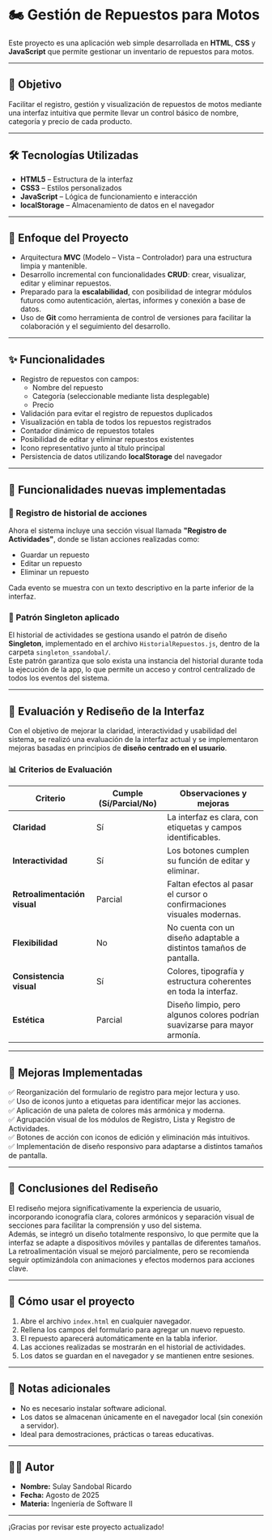 # 🏍 Gestión de Repuestos para Motos

Este proyecto es una aplicación web simple desarrollada en **HTML**, **CSS** y **JavaScript** que permite gestionar un inventario de repuestos para motos.

---

## 🎯 Objetivo

Facilitar el registro, gestión y visualización de repuestos de motos mediante una interfaz intuitiva que permite llevar un control básico de nombre, categoría y precio de cada producto.

---

## 🛠 Tecnologías Utilizadas

- **HTML5** – Estructura de la interfaz  
- **CSS3** – Estilos personalizados  
- **JavaScript** – Lógica de funcionamiento e interacción  
- **localStorage** – Almacenamiento de datos en el navegador  

---

## 🧠 Enfoque del Proyecto

- Arquitectura **MVC** (Modelo – Vista – Controlador) para una estructura limpia y mantenible.  
- Desarrollo incremental con funcionalidades **CRUD**: crear, visualizar, editar y eliminar repuestos.  
- Preparado para la **escalabilidad**, con posibilidad de integrar módulos futuros como autenticación, alertas, informes y conexión a base de datos.  
- Uso de **Git** como herramienta de control de versiones para facilitar la colaboración y el seguimiento del desarrollo.  

---

## ✨ Funcionalidades

- Registro de repuestos con campos:
  - Nombre del repuesto  
  - Categoría (seleccionable mediante lista desplegable)  
  - Precio  
- Validación para evitar el registro de repuestos duplicados  
- Visualización en tabla de todos los repuestos registrados  
- Contador dinámico de repuestos totales  
- Posibilidad de editar y eliminar repuestos existentes  
- Icono representativo junto al título principal  
- Persistencia de datos utilizando **localStorage** del navegador  

---

## 🧠 Funcionalidades nuevas implementadas

### 📌 Registro de historial de acciones
Ahora el sistema incluye una sección visual llamada **"Registro de Actividades"**, donde se listan acciones realizadas como:
- Guardar un repuesto
- Editar un repuesto
- Eliminar un repuesto

Cada evento se muestra con un texto descriptivo en la parte inferior de la interfaz.

### 🔁 Patrón Singleton aplicado
El historial de actividades se gestiona usando el patrón de diseño **Singleton**, implementado en el archivo `HistorialRepuestos.js`, dentro de la carpeta `singleton_ssandobal/`.  
Este patrón garantiza que solo exista una instancia del historial durante toda la ejecución de la app, lo que permite un acceso y control centralizado de todos los eventos del sistema.

---

## 🎨 Evaluación y Rediseño de la Interfaz

Con el objetivo de mejorar la claridad, interactividad y usabilidad del sistema, se realizó una evaluación de la interfaz actual y se implementaron mejoras basadas en principios de **diseño centrado en el usuario**.

### 📊 Criterios de Evaluación

| Criterio               | Cumple (Sí/Parcial/No) | Observaciones y mejoras |
|------------------------|-----------------------|-------------------------|
| **Claridad**           | Sí                    | La interfaz es clara, con etiquetas y campos identificables. |
| **Interactividad**     | Sí                    | Los botones cumplen su función de editar y eliminar. |
| **Retroalimentación visual** | Parcial               | Faltan efectos al pasar el cursor o confirmaciones visuales modernas. |
| **Flexibilidad**       | No                    | No cuenta con un diseño adaptable a distintos tamaños de pantalla. |
| **Consistencia visual**| Sí                    | Colores, tipografía y estructura coherentes en toda la interfaz. |
| **Estética**           | Parcial               | Diseño limpio, pero algunos colores podrían suavizarse para mayor armonía. |



---

## 🚀 Mejoras Implementadas

✅ Reorganización del formulario de registro para mejor lectura y uso.  
✅ Uso de iconos junto a etiquetas para identificar mejor las acciones.  
✅ Aplicación de una paleta de colores más armónica y moderna.  
✅ Agrupación visual de los módulos de Registro, Lista y Registro de Actividades.  
✅ Botones de acción con iconos de edición y eliminación más intuitivos.  
✅ Implementación de diseño responsivo para adaptarse a distintos tamaños de pantalla.  


---

## 📌 Conclusiones del Rediseño

El rediseño mejora significativamente la experiencia de usuario, incorporando iconografía clara, colores armónicos y separación visual de secciones para facilitar la comprensión y uso del sistema.  
Además, se integró un diseño totalmente responsivo, lo que permite que la interfaz se adapte a dispositivos móviles y pantallas de diferentes tamaños.  
La retroalimentación visual se mejoró parcialmente, pero se recomienda seguir optimizándola con animaciones y efectos modernos para acciones clave.  

---

## 🔧 Cómo usar el proyecto

1. Abre el archivo `index.html` en cualquier navegador.  
2. Rellena los campos del formulario para agregar un nuevo repuesto.  
3. El repuesto aparecerá automáticamente en la tabla inferior.  
4. Las acciones realizadas se mostrarán en el historial de actividades.  
5. Los datos se guardan en el navegador y se mantienen entre sesiones.  

---

## 📌 Notas adicionales

- No es necesario instalar software adicional.  
- Los datos se almacenan únicamente en el navegador local (sin conexión a servidor).  
- Ideal para demostraciones, prácticas o tareas educativas.  

---

## 👩‍💻 Autor

- **Nombre:** Sulay Sandobal Ricardo  
- **Fecha:** Agosto de 2025  
- **Materia:** Ingeniería de Software II  

---

¡Gracias por revisar este proyecto actualizado!

